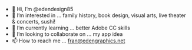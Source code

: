 - 👋 Hi, I’m @edendesign85
- 👀 I’m interested in ... family history, book design, visual arts, live theater & concerts, sushi!
- 🌱 I’m currently learning ... better Adobe CC skills
- 💞️ I’m looking to collaborate on ... my app idea
- 📫 How to reach me ... fran@edengraphics.net

<!---
edendesign85/edendesign85 is a ✨ special ✨ repository because its `README.md` (this file) appears on your GitHub profile.
You can click the Preview link to take a look at your changes.
--->
